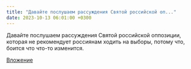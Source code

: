 ```yaml
---
title: "Давайте послушаем рассуждения Святой российской оп..."
date: 2023-10-13 06:01:00 +0300
---
```


Давайте послушаем рассуждения Святой российской оппозиции, которая не рекомендует россиянам ходить на выборы, потому что, боится что что-то изменится.

[Вложение](https://vk.com/video41076938_456239676)
